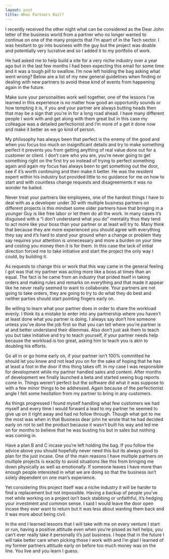 ```yaml
---
layout: post
title: When Partners Bail?
---
```


I recently received the other night what can be considered as the Dear John letter of the business world from a partner who no longer wanted to continue on one of the many projects that I’m apart of in the Tech sector. I was hesitant to go into business with the guy but the project was doable and potentially very lucrative and so I added it to my portfolio of work.

He had asked me to help build a site for a very niche industry over a year ago but in the last few months I had been expecting this email for some time and it was a tough pill to swallow. I’m now left holding the bag asking what went wrong? Below are a list of my new general guidelines when finding or dealing with new partners to avoid these kind of events from happening again in the future.

Make sure your personalities work well together, one of the lessons I’ve learned in this experience is no matter how good an opportunity sounds or how tempting it is, if you and your partner are always butting heads then that may be a sign that you’re in for a long road ahead. I have many different people I work with and get along with them great but in this case my colleague was a detailed perfectionist and I’m more of a get it done now and make it better as we go kind of person.

My philosophy has always been that perfect is the enemy of the good and when you focus too much on insignificant details and try to make something perfect it prevents you from getting anything of real value done out for a customer or client. I don’t care who you are, you’re never going to get something right on the first try so instead of trying to perfect something again and again my focus has always been to get something out the door, see if it’s worth continuing and then make it better. He was the resident expert within his industry but provided little to no guidance for me on how to start and with countless change requests and disagreements it was no wonder he bailed.

Never treat your partners like employees, one of the hardest things I have to deal with as a developer under 30 with multiple business partners on different projects is this mindset some older partners have that bringing in a younger Guy is like free labor or let them do all the work. In many cases it’s disguised with a “I don’t understand what you do” mentality thus they tend to act more like your boss than your partner or at least will try to. Many think that because they are more experienced you should agree with everything they say and it’s hard to stand your ground when a change or problem they say requires your attention is unnecessary and more a burden on your time and costing you money then it is for them. In this case the lack of initial direction forced me to take initiative and start the project the only way I could, by building it.

As requests to change this or work that this way came in the general feeling I got was that my partner was acting more like a boss at times than an equal. The fact is he came from an industry that prided itself in taking orders and making rules and remarks on everything and that made it appear like he never really seemed to want to collaborate. Your partners are not going to take orders, they are going to try to do what they do best and neither parties should start pointing fingers early on.

Be willing to learn what your partner does in order to share the workload evenly. I think its a mistake to enter into any partnership where you haven’t at least done what you partner is doing. I always say don’t hire someone unless you’ve done the job first so that you can tell where you’re partner is at and better understand their dilemmas. Also don’t just ask them to teach you but take initiative and try to teach yourself, if your partner needs help because the workload is too great, asking him to teach you is akin to doubling his efforts.

Go all in or go home early on, if your partner isn’t 100% committed he should let you know and not lead you on for the sake of hoping that he has at least a foot in the door if this thing takes off. In my case I was responsible for development while my partner handled sales and content. After months of development we finally launched a beta and started seeing bug reports come in. Things weren’t perfect but the software did what it was suppose to with a few minor things to be addressed. Again because of the perfectionist angle I felt some hesitation from my partner to bring in any customers.

As things progressed I found myself handling what few customers we had myself and every time I would forward a lead to my partner he seemed to give up on it right away and had no follow through. Though what got to me the most was when in that Business dear john he wrote that he had decided early on not to sell the product because it wasn’t built his way and led me on for months to believe that he was busting his but in sales but nothing was coming in.

Have a plan B and C incase you’re left holding the bag. If you follow the advice above you should hopefully never need this but its always good to plan for the just incase. One of the main reasons I have multiple partners on multiple projects is exactly to avoid situations like this from bringing me down physically as well as emotionally. If someone leaves I have more than enough people interested in what we are doing so that the business isn’t solely dependent on one man’s experience.

Yet considering this project itself was a niche industry it will be harder to find a replacement but not impossible. Having a backup of people you’ve met while working on a project isn’t back stabbing or unfaithful, it’s hedging your investment and common sense. I said I would leave the door open incase they ever want to return but it was less about wanting them back and it was more about being civil.

In the end I learned lessons that I will take with me on every venture I start or run, having a positive attitude even when you’re pissed as hell helps, you can’t ever really take it personally it’s just business. I hope that in the future I will take better care when picking those I work with and I’m glad I learned of my former partners attitude early on before too much money was on the line. You live and you learn I guess.
